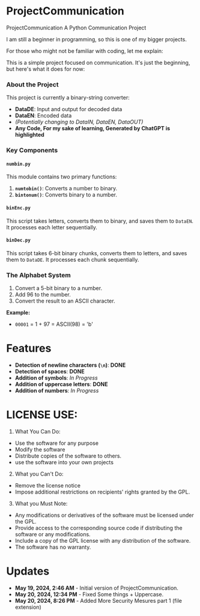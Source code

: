 # ProjectCommunication

ProjectCommunication
A Python Communication Project

I am still a beginner in programming, so this is one of my bigger projects.

For those who might not be familiar with coding, let me explain:

This is a simple project focused on communication. It's just the beginning, but here's what it does for now:

### About the Project
This project is currently a binary-string converter:
- **DataDE**: Input and output for decoded data
- **DataEN**: Encoded data
- *(Potentially changing to DataIN, DataEN, DataOUT)*
- **Any Code, For my sake of learning, Generated by ChatGPT is highlighted**
### Key Components
#### `numbin.py`
This module contains two primary functions:
1. **`numtobin()`**: Converts a number to binary.
2. **`bintonum()`**: Converts binary to a number.

#### `binEnc.py`
This script takes letters, converts them to binary, and saves them to `DataEN`. It processes each letter sequentially.

#### `binDec.py`
This script takes 6-bit binary chunks, converts them to letters, and saves them to `DataDE`. It processes each chunk sequentially.

### The Alphabet System
1. Convert a 5-bit binary to a number.
2. Add 96 to the number.
3. Convert the result to an ASCII character.

**Example:**
- `00001` = 1 + 97 = ASCII(98) = 'b'


# Features
- **Detection of newline characters (`\n`)**: **DONE**
- **Detection of spaces**: **DONE**
- **Addition of symbols**: *In Progress*
- **Addition of uppercase letters**: **DONE**
- **Addition of numbers**: *In Progress*



# LICENSE USE:
1. What You Can Do:
- Use the software for any purpose
- Modify the software
- Distribute copies of the software to others.
- use the software into your own projects
2. What you Can't Do:
- Remove the license notice
- Impose additional restrictions on recipients' rights granted by the GPL.
3. What you Must Note:
- Any modifications or derivatives of the software must be licensed under the GPL.
- Provide access to the corresponding source code if distributing the software or any modifications.
- Include a copy of the GPL license with any distribution of the software.
- The software has no warranty.




# Updates

- **May 19, 2024, 2:46 AM** - Initial version of ProjectCommunication.
- **May 20, 2024, 12:34 PM** - Fixed Some things + Uppercase.
- **May 20, 2024, 8:26 PM** - Added More Security Mesures part 1 (file extension)
